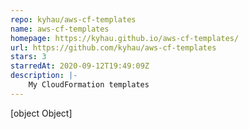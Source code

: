 ```yaml
---
repo: kyhau/aws-cf-templates
name: aws-cf-templates
homepage: https://kyhau.github.io/aws-cf-templates/
url: https://github.com/kyhau/aws-cf-templates
stars: 3
starredAt: 2020-09-12T19:49:09Z
description: |-
    My CloudFormation templates
---
```


[object Object]
